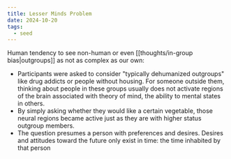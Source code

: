 ```yaml
---
title: Lesser Minds Problem
date: 2024-10-20
tags:
  - seed
---
```

Human tendency to see non-human or even [[thoughts/in-group bias|outgroups]] as not as complex as our own:

- Participants were asked to consider "typically dehumanized outgroups" like drug addicts or people without housing. For someone outside them, thinking about people in these groups usually does not activate regions of the brain associated with theory of mind, the ability to mental states in others.
- By simply asking whether they would like a certain vegetable, those neural regions became active just as they are with higher status outgroup members.
- The question presumes a person with preferences and desires. Desires and attitudes toward the future only exist in time: the time inhabited by that person